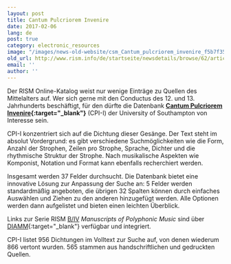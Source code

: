 ```yaml
---
layout: post
title: Cantum Pulcriorem Invenire
date: 2017-02-06
lang: de
post: true
category: electronic_resources
image: "/images/news-old-website/csm_Cantum_pulcriorem_invenire_f5b7f35d9f.jpg"
old_url: http://www.rism.info/de/startseite/newsdetails/browse/62/article/64/cantum-pulcriorem-invenire.html
email: ''
author: ''
---
```



Der RISM Online-Katalog weist nur wenige Einträge zu Quellen des Mittelalters auf. Wer sich gerne mit den Conductus des 12. und 13. Jahrhunderts beschäftigt, für den dürfte die Datenbank **[Cantum Pulcriorem Invenire](http://catalogue.conductus.ac.uk/){:target="_blank"}** (CPI-I) der University of Southampton von Interesse sein.

CPI-I konzentriert sich auf die Dichtung dieser Gesänge. Der Text steht im absolut Vordergrund: es gibt verschiedene Suchmöglichkeiten wie die Form, Anzahl der Strophen, Zeilen pro Strophe, Sprache, Dichter und die rhythmische Struktur der Strophe. Nach musikalische Aspekten wie Komponist, Notation und Format kann ebenfalls recherchiert werden.

Insgesamt werden 37 Felder durchsucht. Die Datenbank bietet eine innovative Lösung zur Anpassung der Suche an: 5 Felder werden standardmäßig angeboten, die übrigen 32 Spalten können durch einfaches Auswählen und Ziehen zu den anderen hinzugefügt werden. Alle Optionen werden dann aufgelistet und bieten einen leichten Überblick.

Links zur Serie RISM [B/IV](/de/publikationen.html#c2619) _Manuscripts of Polyphonic Music_ sind über [DIAMM](http://www.diamm.ac.uk/){:target="_blank"} verfügbar und integriert.

CPI-I listet 956 Dichtungen im Volltext zur Suche auf, von denen wiederum 866 vertont wurden. 565 stammen aus handschriftlichen und gedruckten Quellen.



